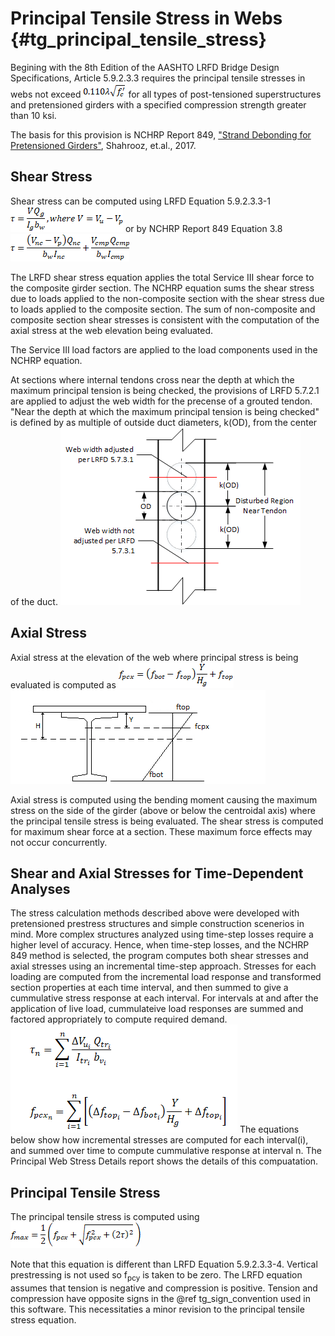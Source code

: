 Principal Tensile Stress in Webs {#tg_principal_tensile_stress}
======================================

Begining with the 8th Edition of the AASHTO LRFD Bridge Design Specifications, Article 5.9.2.3.3 requires the principal tensile stresses in webs not exceed 
![](Principal_Stress_Limit.png)
for all types of post-tensioned superstructures and pretensioned girders with a specified compression strength greater than 10 ksi.

The basis for this provision is NCHRP Report 849, ["Strand Debonding for Pretensioned Girders"](https://apps.trb.org/cmsfeed/TRBNetProjectDisplay.asp?ProjectID=3171), Shahrooz, et.al., 2017.

Shear Stress
------------
Shear stress can be computed using LRFD Equation 5.9.2.3.3-1
![](ShearStress_LRFD.png)
or by NCHRP Report 849 Equation 3.8
![](ShearStress_NCHRP.png)

The LRFD shear stress equation applies the total Service III shear force to the composite girder section. The NCHRP equation sums the shear stress due to loads applied to the non-composite section with the shear stress due to loads applied to the composite section. The sum of non-composite and composite section shear stresses is consistent with the computation of the axial stress at the web elevation being evaluated.

The Service III load factors are applied to the load components used in the NCHRP equation.

At sections where internal tendons cross near the depth at which the maximum principal tension is being checked, the provisions of LRFD 5.7.2.1 are applied to adjust the web width for the precense of a grouted tendon. "Near the depth at which the maximum principal tension is being checked" is defined by as multiple of outside duct diameters, k(OD), from the center of the duct.
![](Near_Tendon.png)

Axial Stress
-------------
Axial stress at the elevation of the web where principal stress is being evaluated is computed as
![](fpcx.png)
![](AxialStress.png)

Axial stress is computed using the bending moment causing the maximum stress on the side of the girder (above or below the centroidal axis) where the principal tensile stress is being evaluated. The shear stress is computed for maximum shear force at a section. These maximum force effects may not occur concurrently.

Shear and Axial Stresses for Time-Dependent Analyses
-------------
The stress calculation methods described above were developed with pretensioned prestress structures and simple construction scenerios in mind. More complex  structures analyzed using time-step losses require a higher level of accuracy. Hence, when time-step losses, and the NCHRP 849 method is selected, the program computes both shear stresses and axial stresses using an incremental time-step approach. Stresses for each loading are computed from the incremental load response and transformed section properties at each time interval, and then summed to give a cummulative stress response at each interval. For intervals at and after the application of live load, cummulateive load responses are summed and factored appropriately to compute required demand. 
![](Principal_Stress_TimeStep.png)
The equations below show how incremental stresses are computed for each interval(i), and summed over time to compute cummulative response at interval n. The Principal Web Stress Details report shows the details of this compuatation.

Principal Tensile Stress
------------------------
The principal tensile stress is computed using
![](PrincipalTensionStress.png)

Note that this equation is different than LRFD Equation 5.9.2.3.3-4. Vertical prestressing is not used so f<sub>pcy</sub> is taken to be zero. The LRFD equation assumes that tension is negative and compression is positive. Tension and compression have opposite signs in the @ref tg_sign_convention used in this software. This necessitaties a minor revision to the principal tensile stress equation.


